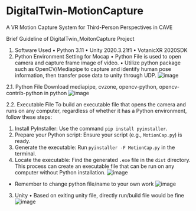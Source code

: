 # DigitalTwin-MotionCapture
 A VR Motion Capture System for Third-Person  Perspectives in CAVE

Brief Guideline of DigitalTwin_MoitonCapture Project
1.	Software Used
•	Python 3.11
•	Unity 2020.3.21f1
•	VotanicXR 2020SDK
2.	Python Environment Setting for Mocap
•	Python File is used to open camera and capture frame image of video.
•	Utilize python package such as OpenCV/Mediapipe to capture and identify human pose information, then transfer pose data to unity through UDP.
![image](https://github.com/user-attachments/assets/376de5d4-6707-4fa2-9f42-c72cd3e441da)

 
2.1.	Python File
Download mediapipe, cvzone, opencv-python, opencv-contrib-python in python
 ![image](https://github.com/user-attachments/assets/c9ba7d91-f7f0-43ed-8bf0-d67e2e7d2f51)

2.2.	Executable File
To build an executable file that opens the camera and runs on any computer, regardless of whether it has a Python environment, follow these steps:
1.	Install PyInstaller: Use the command `pip install pyinstaller`.
2.	Prepare your Python script: Ensure your script (e.g., `MotionCap.py`) is ready.
3.	Generate the executable: Run `pyinstaller -F MotionCap.py` in the terminal.
4.	Locate the executable: Find the generated `.exe` file in the `dist` directory.
This process can create an executable file that can be run on any computer without Python installation.
![image](https://github.com/user-attachments/assets/3ff0465c-4440-4abc-aa46-e6ee82b8dc79)

* Remember to change python file/name to your own work
 ![image](https://github.com/user-attachments/assets/ec010be2-bd04-4280-80a2-6e1f11646c80)

 
3.	Unity
•	Based on exiting unity file, directly run/build file would be fine
 ![image](https://github.com/user-attachments/assets/df89f9fc-7e66-4200-b064-69f3fb295172)

